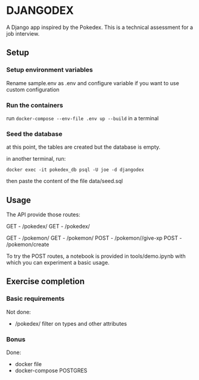 # DJANGODEX

A Django app inspired by the Pokedex. This is a technical assessment for a job interview.

## Setup

### Setup environment variables

Rename sample.env as .env and configure variable if you want to use custom configuration


### Run the containers

run `docker-compose --env-file .env up --build` in a terminal

### Seed the database

at this point, the tables are created but the database is empty.

in another terminal, run:

`docker exec -it pokedex_db psql -U joe -d djangodex`

then paste the content of the file data/seed.sql


## Usage

The API provide those routes:

GET -  /pokedex/
GET -  /pokedex/<id>

GET -  /pokemon/
GET -  /pokemon/<id>
POST - /pokemon/<id>/give-xp
POST - /pokemon/create

To try the POST routes, a notebook is provided in tools/demo.ipynb
with which you can experiment a basic usage.


## Exercise completion

### Basic requirements

Not done:
- /pokedex/ filter on types and other attributes


### Bonus
Done:
- docker file
- docker-compose POSTGRES
